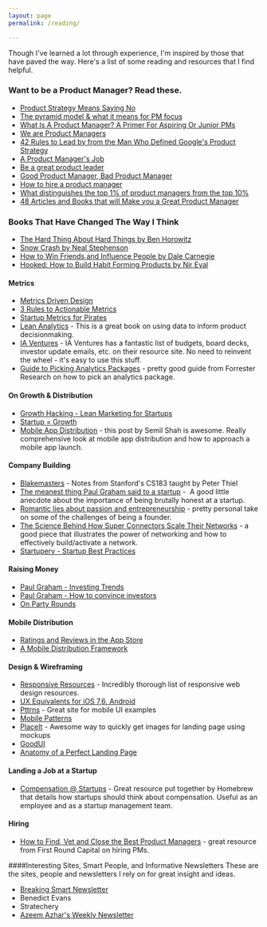 ```yaml
---
layout: page
permalink: /reading/

---
```


Though I've learned a lot through experience, I'm inspired by those that have paved the way. Here's a list of some reading and resources that I find helpful.

### Want to be a Product Manager? Read these.
 - [Product Strategy Means Saying No](http://insideintercom.io/product-strategy-means-saying-no/)
 - [The pyramid model & what it means for PM focus](http://blog.kentonkivestu.com/product-focus)
 - [What Is A Product Manager? A Primer For Aspiring Or Junior PMs](https://medium.com/career-pathing/a44f74a6ba59)
 - [We are Product Managers](http://venturegeneratedcontent.com/2013/07/11/we-are-product-managers/)
 - [42 Rules to Lead by from the Man Who Defined Google's Product Strategy](http://firstround.com/article/42-Rules-to-Lead-by-from-the-Man-Who-Defined-Googles-Product-Strategy)
 - [A Product Manager's Job](https://medium.com/what-i-learned-building/63c09a43d0ec)
 - [Be a great product leader](http://blog.adamnash.com/2011/12/16/be-a-great-product-leader/)
 - [Good Product Manager, Bad Product Manager](http://benhorowitz.files.wordpress.com/2010/05/good-product-manager.pdf)
 - [How to hire a product manager](https://www.kennethnorton.com/essays/productmanager.html)
 - [What distinguishes the top 1% of product managers from the top 10%](http://www.quora.com/Product-Management/What-distinguishes-the-Top-1-of-Product-Managers-from-the-Top-10/answer/Ian-McAllister?srid=3wR&st=ns)
 - [48 Articles and Books that will Make you a Great Product Manager](https://medium.com/p/aad5babee2f7)

### Books That Have Changed The Way I Think

 - [The Hard Thing About Hard Things by Ben Horowitz](http://www.amazon.com/gp/product/B00DQ845EA/ref=as_li_ss_tl?ie=UTF8&camp=1789&creative=390957&creativeASIN=B00DQ845EA&linkCode=as2&tag=chriskurdziel-20)
 - [Snow Crash by Neal Stephenson](http://www.amazon.com/gp/product/B000FBJCJE/ref=as_li_ss_tl?ie=UTF8&camp=1789&creative=390957&creativeASIN=B000FBJCJE&linkCode=as2&tag=chriskurdziel-20)
 - [How to Win Friends and Influence People by Dale Carnegie](http://www.amazon.com/gp/product/B003WEAI4E/ref=as_li_ss_tl?ie=UTF8&camp=1789&creative=390957&creativeASIN=B003WEAI4E&linkCode=as2&tag=chriskurdziel-20)
 - [Hooked: How to Build Habit Forming Products by Nir Eyal](http://www.amazon.com/gp/product/B00HJ4A43S/ref=as_li_ss_tl?ie=UTF8&camp=1789&creative=390957&creativeASIN=B00HJ4A43S&linkCode=as2&tag=chriskurdziel-20)

#### Metrics
 - [Metrics Driven Design](http://www.slideshare.net/bokardo/metricsdriven-design-4317168)
 - [3 Rules to Actionable Metrics](http://www.ashmaurya.com/2010/07/3-rules-to-actionable-metrics/)
 - [Startup Metrics for Pirates](http://www.slideshare.net/dmc500hats/startup-metrics-for-pirates-long-version)
 - [Lean Analytics](http://www.amazon.com/gp/product/1449335675/ref=as_li_ss_tl?ie=UTF8&camp=1789&creative=390957&creativeASIN=1449335675&linkCode=as2&tag=chriskurdziel-20) - This is a great book on using data to inform product decisionmaking.
 - [IA Ventures](http://resources.iaventures.com/index.php) - IA Ventures has a fantastic list of budgets, board decks, investor update emails, etc. on their resource site. No need to reinvent the wheel - it's easy to use this stuff.
 - [Guide to Picking Analytics Packages](https://www.dropbox.com/s/zntpeztqu1j4tfd/Picking_Analytics.pdf) - pretty good guide from Forrester Research on how to pick an analytics package.

#### On Growth & Distribution
 - [Growth Hacking - Lean Marketing for Startups](http://www.slideshare.net/mattangriffel/growth-hacking)
 - [Startup = Growth](http://www.paulgraham.com/growth.html)
 - [Mobile App Distribution](http://blog.semilshah.com/2012/12/09/testing-a-mobile-distribution-framework/) - this post by Semil Shah is awesome. Really comprehensive look at mobile app distribution and how to approach a mobile app launch.

#### Company Building
 - [Blakemasters](http://blakemasters.com/peter-thiels-cs183-startup) - Notes from Stanford's CS183 taught by Peter Thiel
 - [The meanest thing Paul Graham said to a startup](http://brandonb.cc/no-filter-the-meanest-thing-paul-graham-said-to-a-startup) -  A good little anecdote about the importance of being brutally honest at a startup.
 - [Romantic lies about passion and entrepreneurship](http://blog.michellelaralin.com/romantic-lies) - pretty personal take on some of the challenges of being a founder.
 - [The Science Behind How Super Connectors Scale Their Networks](http://www.forbes.com/sites/michaelsimmons/2013/09/04/the-science-behind-how-super-connectors-scale-their-networks/) - a good piece that illustrates the power of networking and how to effectively build/activate a network.
 - [Startupery - Startup Best Practices](http://startupery.com/)

#### Raising Money
 - [Paul Graham - Investing Trends](http://www.paulgraham.com/invtrend.html)
 - [Paul Graham - How to convince investors](http://paulgraham.com/convince.html)
 - [On Party Rounds](http://blog.samaltman.com/party-rounds)

#### Mobile Distribution
 - [Ratings and Reviews in the App Store](http://appurify.com/blog/study-correlation-between-ratings-reviews-and-rankings-in-the-apple-app-store/)
 - [A Mobile Distribution Framework](http://blog.semilshah.com/2012/12/09/testing-a-mobile-distribution-framework/)

#### Design & Wireframing
 - [Responsive Resources](http://bradfrost.github.io/this-is-responsive/resources.html) - Incredibly thorough list of responsive web design resources.
 - [UX Equivalents for iOS 7,6, Android](http://kintek.com.au/blog/portkit-ux-metaphor-equivalents-for-ios-and-android/)
 - [Pttrns](http://pttrns.com/) - Great site for mobile UI examples
 - [Mobile Patterns](http://www.mobile-patterns.com/)
 - [PlaceIt](https://placeit.net/) - Awesome way to quickly get images for landing page using mockups
 - [GoodUI](http://www.goodui.org/)
 - [Anatomy of a Perfect Landing Page](http://www.formstack.com/the-anatomy-of-a-perfect-landing-page)

#### Landing a Job at a Startup
- [Compensation @ Startups](https://quip.com/HEB3Ah9dYD6o) - Great resource put together by Homebrew that details how startups should think about compensation. Useful as an employee and as a startup management team.

#### Hiring
- [How to Find, Vet and Close the Best Product Managers](http://firstround.com/review/find-vet-and-close-the-best-product-managers-heres-how/) - great resource from First Round Capital on hiring PMs.

####Interesting Sites, Smart People, and Informative Newsletters
These are the sites, people and newsletters I rely on for great insight and ideas.
- [Breaking Smart Newsletter](http://breakingsmart.com/)
- Benedict Evans
- Stratechery
- [Azeem Azhar's Weekly Newsletter](http://www.exponentialview.co/newsletter/)
